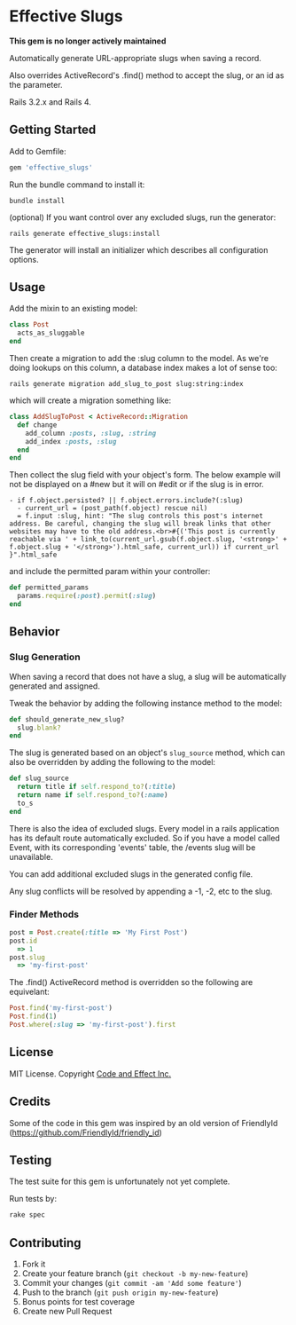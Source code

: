 # Effective Slugs

**This gem is no longer actively maintained**

Automatically generate URL-appropriate slugs when saving a record.

Also overrides ActiveRecord's .find() method to accept the slug, or an id as the parameter.

Rails 3.2.x and Rails 4.

## Getting Started

Add to Gemfile:

```ruby
gem 'effective_slugs'
```

Run the bundle command to install it:

```console
bundle install
```

(optional) If you want control over any excluded slugs, run the generator:

```console
rails generate effective_slugs:install
```

The generator will install an initializer which describes all configuration options.


## Usage

Add the mixin to an existing model:

```ruby
class Post
  acts_as_sluggable
end
```

Then create a migration to add the :slug column to the model.
As we're doing lookups on this column, a database index makes a lot of sense too:

```console
rails generate migration add_slug_to_post slug:string:index
```

which will create a migration something like:

```ruby
class AddSlugToPost < ActiveRecord::Migration
  def change
    add_column :posts, :slug, :string
    add_index :posts, :slug
  end
end
```

Then collect the slug field with your object's form.  The below example will not be displayed on a #new but it will on #edit or if the slug is in error.

```haml
- if f.object.persisted? || f.object.errors.include?(:slug)
  - current_url = (post_path(f.object) rescue nil)
  = f.input :slug, hint: "The slug controls this post's internet address. Be careful, changing the slug will break links that other websites may have to the old address.<br>#{('This post is currently reachable via ' + link_to(current_url.gsub(f.object.slug, '<strong>' + f.object.slug + '</strong>').html_safe, current_url)) if current_url }".html_safe
```

and include the permitted param within your controller:

```ruby
def permitted_params
  params.require(:post).permit(:slug)
end
```

## Behavior

### Slug Generation

When saving a record that does not have a slug, a slug will be automatically generated and assigned.

Tweak the behavior by adding the following instance method to the model:

```ruby
def should_generate_new_slug?
  slug.blank?
end
```

The slug is generated based on an object's `slug_source` method, which can also be overridden by adding the following to the model:

```ruby
def slug_source
  return title if self.respond_to?(:title)
  return name if self.respond_to?(:name)
  to_s
end
```

There is also the idea of excluded slugs.  Every model in a rails application has its default route automatically excluded.
So if you have a model called Event, with its corresponding 'events' table, the /events slug will be unavailable.

You can add additional excluded slugs in the generated config file.

Any slug conflicts will be resolved by appending a -1, -2, etc to the slug.

### Finder Methods

```ruby
post = Post.create(:title => 'My First Post')
post.id
  => 1
post.slug
  => 'my-first-post'
```

The .find() ActiveRecord method is overridden so the following are equivelant:

```ruby
Post.find('my-first-post')
Post.find(1)
Post.where(:slug => 'my-first-post').first
```

## License

MIT License.  Copyright [Code and Effect Inc.](http://www.codeandeffect.com/)

## Credits

Some of the code in this gem was inspired by an old version of FriendlyId (https://github.com/FriendlyId/friendly_id)

## Testing

The test suite for this gem is unfortunately not yet complete.

Run tests by:

```ruby
rake spec
```


## Contributing

1. Fork it
2. Create your feature branch (`git checkout -b my-new-feature`)
3. Commit your changes (`git commit -am 'Add some feature'`)
4. Push to the branch (`git push origin my-new-feature`)
5. Bonus points for test coverage
6. Create new Pull Request


